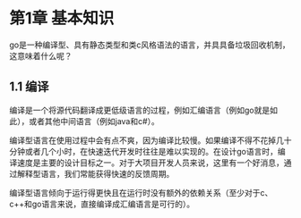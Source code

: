 # 第1章 基本知识

go是一种编译型、具有静态类型和类c风格语法的语言，并具具备垃圾回收机制，这意味着什么呢？

## 1.1 编译

编译是一个将源代码翻译成更低级语言的过程，例如汇编语言（例如go就是如此），或者其他中间语言（例如java和c#）。

编译型语言在使用过程中会有点不爽，因为编译比较慢。如果编译不得不花掉几十分钟或者几个小时，在快速迭代开发时往往是难以实现的。在设计go语言时，编译速度是主要的设计目标之一。对于大项目开发人员来说，这里有一个好消息，通过解释型语言，我们常能获得快速的反馈周期。

编译型语言倾向于运行得更快且在运行时没有额外的依赖关系（至少对于c、c++和go语言来说，直接编译成汇编语言是可行的）。




